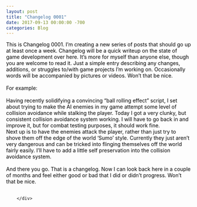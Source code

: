 ```yaml
---
layout: post
title: "Changelog 0001"
date: 2017-09-13 00:00:00 -700
categories: Blog
---
```


<div class="blog-content">
				<div class="paragraph"><span><span style="color:rgb(0, 0, 0)">This is Changelog 0001. I&rsquo;m creating a new series of posts that should go up at least once a week. Changelog will be a quick writeup on the state of game development over here. It&rsquo;s more for myself than anyone else, though you are welcome to read it. Just a simple entry describing any changes, additions, or struggles to/with game projects I&rsquo;m working on. Occasionally words will be accompanied by pictures or videos. Won&rsquo;t that be nice.</span></span><br><span></span><span><span style="color:rgb(0, 0, 0)"><br>For example:</span></span><br><span></span><span><span style="color:rgb(0, 0, 0)"><br>&#8203;Having recently solidifying a convincing &ldquo;ball rolling effect&rdquo; script, I set about trying to make the AI enemies in my game attempt some level of collision avoidance while stalking the player. Today I got a very clunky, but consistent collision avoidance system working. I will have to go back in and improve it, but for combat testing purposes, it should work fine. </span></span><br><span></span><span><span style="color:rgb(0, 0, 0)">Next up is to have the enemies attack the player, rather than just try to shove them off the edge of the world &lsquo;Sumo&rsquo; style. Currently they just aren&rsquo;t very dangerous and can be tricked into flinging themselves off the world fairly easily. I&rsquo;ll have to add a little self preservation into the collision avoidance system. </span></span><br><span></span><br><span><span style="color:rgb(0, 0, 0)">And there you go. That is a changelog. Now I can look back here in a couple of months and feel either good or bad that I did or didn&rsquo;t progress. Won&rsquo;t that be nice.</span></span><br><span></span><br></div>

		</div>
        